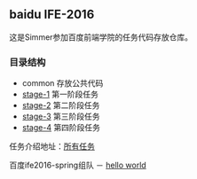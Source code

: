 
## baidu IFE-2016
这是Simmer参加百度前端学院的任务代码存放仓库。

### 目录结构
- common             存放公共代码
- [stage-1](stage-1/)            第一阶段任务
- [stage-2](stage-2/)            第二阶段任务
- [stage-3](stage-3/)            第三阶段任务
- [stage-4](stage-4/)            第四阶段任务

任务介绍地址：[所有任务](http://ife.baidu.com/task/all)

百度ife2016-spring组队 － [hello world](http://baiduife-helloworld.github.io/TeamIntroduction/#section-tree) 